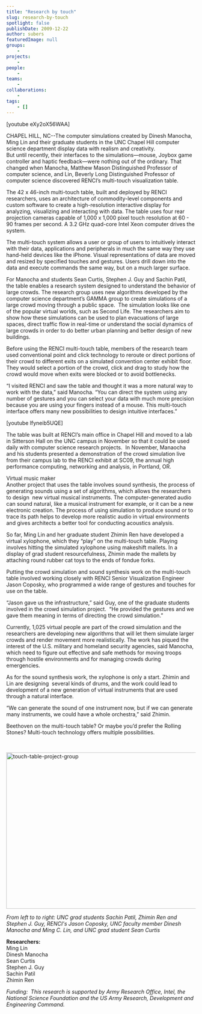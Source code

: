 ```yaml
---
title: "Research by touch"
slug: research-by-touch
spotlight: false
publishDate: 2009-12-22
author: subers
featuredImage: null
groups:
    - 
projects:
    - 
people:
    - 
teams: 
    - 
collaborations:
    - 
tags:
    - []
---
```

<p>[youtube eXy2oX56WAA]</p>

<p>CHAPEL HILL, NC--The computer simulations created by Dinesh Manocha, Ming Lin and their graduate students in the UNC Chapel Hill computer science department display data with realism and creativity. <br />
 But until recently, their interfaces to the simulations—mouse, Joybox game controller and haptic feedback—were nothing out of the ordinary. That changed when Manocha, Matthew Mason Distinguished Professor of computer science, and Lin, Beverly Long Distinguished Professor of computer science discovered RENCI’s multi-touch visualization table.<!--more--></p>

<p>The 42 x 46-inch multi-touch table, built and deployed by RENCI researchers, uses an architecture of commodity-level components and custom software to create a high-resolution interactive display for analyzing, visualizing and interacting with data. The table uses four rear projection cameras capable of 1,000 x 1,000 pixel touch resolution at 60 - 90 frames per second. A 3.2 GHz quad-core Intel Xeon computer drives the system.</p>

<p>The multi-touch system allows a user or group of users to intuitively interact with their data, applications and peripherals in much the same way they use hand-held devices like the iPhone. Visual representations of data are moved and resized by specified touches and gestures. Users drill down into the data and execute commands the same way, but on a much larger surface.</p>

<p>For Manocha and students Sean Curtis, Stephen J. Guy and Sachin Patil, the table enables a research system designed to understand the behavior of large crowds. The research group uses new algorithms developed by the computer science department’s GAMMA group to create simulations of a large crowd moving through a public space.  The simulation looks like one of the popular virtual worlds, such as Second Life. The researchers aim to show how these simulations can be used to plan evacuations of large spaces, direct traffic flow in real-time or understand the social dynamics of large crowds in order to do better urban planning and better design of new buildings.</p>

<p>Before using the RENCI multi-touch table, members of the research team used conventional point and click technology to reroute or direct portions of their crowd to different exits on a simulated convention center exhibit floor. They would select a portion of the crowd, click and drag to study how the crowd would move when exits were blocked or to avoid bottlenecks.</p>

<p>“I visited RENCI and saw the table and thought it was a more natural way to work with the data,” said Manocha. “You can direct the system using any number of gestures and you can select your data with much more precision because you are using your fingers instead of a mouse. This multi-touch interface offers many new possibilities to design intuitive interfaces.”</p>

<p>[youtube lfyneib5UQE]</p>

<p>The table was built at RENCI’s main office in Chapel Hill and moved to a lab in Sitterson Hall on the UNC campus in November so that it could be used daily with computer science research projects.  In November, Manaocha and his students presented a demonstration of the crowd simulation live from their campus lab to the RENCI exhibit at SC09, the annual high performance computing, networking and analysis, in Portland, OR.</p>

<p><span class="head2">Virtual music maker</span><br />
 Another project that uses the table involves sound synthesis, the process of generating sounds using a set of algorithms, which allows the researchers to design  new virtual musical instruments. The computer-generated audio can sound natural, like a musical instrument for example, or it can be a new electronic creation. The process of using simulation to produce sound or to trace its path helps to develop more realistic audio in virtual environments and gives architects a better tool for conducting acoustics analysis.</p>

<p>So far, Ming Lin and her graduate student Zhimin Ren have developed a virtual xylophone, which they “play” on the multi-touch table. Playing involves hitting the simulated xylophone using makeshift mallets. In a display of grad student resourcefulness, Zhimin made the mallets by attaching round rubber cat toys to the ends of fondue forks.</p>

<p>Putting the crowd simulation and sound synthesis work on the multi-touch table involved working closely with RENCI Senior Visualization Engineer Jason Coposky, who programmed a wide range of gestures and touches for use on the table.</p>

<p>“Jason gave us the infrastructure,” said Guy, one of the graduate students involved in the crowd simulation project.  “He provided the gestures and we gave them meaning in terms of directing the crowd simulation.”</p>

<p>Currently, 1,025 virtual people are part of the crowd simulation and the researchers are developing new algorithms that will let them simulate larger crowds and render movement more realistically. The work has piqued the interest of the U.S. military and homeland security agencies, said Manocha, which need to figure out effective and safe methods for moving troops through hostile environments and for managing crowds during emergencies.</p>

<p>As for the sound synthesis work, the xylophone is only a start. Zhimin and Lin are designing  several kinds of drums, and the work could lead to development of a new generation of virtual instruments that are used through a natural interface.</p>

<p>“We can generate the sound of one instrument now, but if we can generate many instruments, we could have a whole orchestra,” said Zhimin.</p>

<p>Beethoven on the multi-touch table? Or maybe you’d prefer the Rolling Stones? Multi-touch technology offers multiple possibilities.</p>

<p><br class="spacer_" /></p>

<p><a href="http://www.renci.org/wp-content/uploads/2009/12/touch-table-project-group.jpg"><img class="alignnone size-large wp-image-4532" title="touch-table-project-group" src="http://www.renci.org/wp-content/uploads/2009/12/touch-table-project-group-630x416.jpg" alt="touch-table-project-group" width="630" height="416" /></a></p>

<p><em>From left to to right: UNC grad students Sachin Patil, Zhimin Ren and Stephen J. Guy, RENCI's Jason Coposky, UNC faculty member Dinesh Manocha and Ming C. Lin, and UNC grad student Sean Curtis</em></p>

<p><span class="head2"><strong>Researchers:</strong></span><br />
 Ming Lin<br />
 Dinesh Manocha<br />
 Sean Curtis<br />
 Stephen J. Guy<br />
 Sachin Patil<br />
 Zhimin Ren</p>

<p><em>Funding:  This research is supported by Army Research Office, Intel, the National Science Foundation and the US Army Research, Development and Engineering Command.</em></p>
